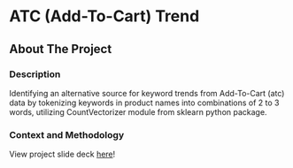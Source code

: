 # ATC (Add-To-Cart) Trend

## About The Project

### Description
Identifying an alternative source for keyword trends from Add-To-Cart (atc) data by tokenizing keywords in product names into combinations of 2 to 3 words, utilizing CountVectorizer module from sklearn python package.

### Context and Methodology
View project slide deck [here](https://docs.google.com/presentation/d/1Zgr0o6ECUpTVJza90JMTt44OLb9qiUchiHlC8cV251s/edit?usp=sharing)!
